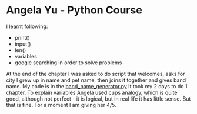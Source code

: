 # Angela Yu - Python Course
I learnt following:
- print()
- input()
- len()
- variables
- google searching in order to solve problems

At the end of the chapter I was asked to do script that welcomes, asks for city I grew up in name and pet name, then joins it together and gives band name. My code is in the [band_name_generator.py](band_name_generator.py)
It took my 2 days to do 1 chapter.
To explain variables Angela used cups analogy, which is quite good, although not perfect - it is logical, but in real life it has little sense. But that is fine. 
For a moment I am giving her 4/5.

